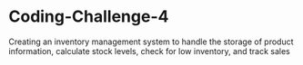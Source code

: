 # Coding-Challenge-4
Creating an inventory management system to handle the storage of product information, calculate stock levels, check for low inventory, and track sales
